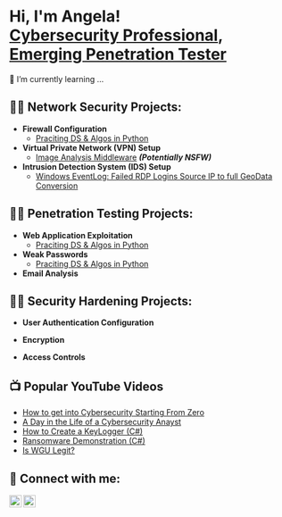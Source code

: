 <h1>Hi, I'm Angela! <br/><a href="https://github.com/aye-gee"></a> <a href="https://www.linkedin.com/in/angelagailliard/">Cybersecurity Professional</a>, <a href="https://www.youtube.com/c/@ayesgeee">Emerging Penetration Tester</a></h1>

🌱 I’m currently learning ...

<h2>👨‍💻 Network Security Projects:</h2>

- <b>Firewall Configuration</b>
  - [Praciting DS & Algos in Python](https://github.com/joshmadakor1/Algorithms-Practice)
- <b>Virtual Private Network (VPN) Setup</b>
  - [Image Analysis Middleware](https://github.com/joshmadakor1/4chan-Image-Analysis-Middleware-C964) <b><i>(Potentially NSFW)</b></i>
- <b>Intrusion Detection System (IDS) Setup</b>
  - [Windows EventLog: Failed RDP Logins Source IP to full GeoData Conversion](https://github.com/joshmadakor1/Sentinel-Lab)

<h2>👨‍💻 Penetration Testing Projects:</h2>

- <b>Web Application Exploitation</b>
  - [Praciting DS & Algos in Python](https://github.com/joshmadakor1/Algorithms-Practice)
- <b>Weak Passwords</b>
  - [Praciting DS & Algos in Python](https://github.com/joshmadakor1/Algorithms-Practice)
- <b>Email Analysis</b>
 
<h2>👨‍💻 Security Hardening Projects:</h2>

- <b>User Authentication Configuration</b>

- <b>Encryption</b>

- <b>Access Controls</b>




<h2>📺 Popular YouTube Videos</h2>

- [How to get into Cybersecurity Starting From Zero](https://www.youtube.com/watch?v=a83ASGn_V_s)
- [A Day in the Life of a Cybersecurity Anayst](https://www.youtube.com/watch?v=uHy3oM7NnoU)
- [How to Create a KeyLogger (C#)](https://www.youtube.com/watch?v=N-L9hklSlNk)
- [Ransomware Demonstration (C#)](https://www.youtube.com/watch?v=OfvdQeh79s0)
- [Is WGU Legit?](https://www.youtube.com/watch?v=E2MwRWxDBkA)

<h2> 🤳 Connect with me:</h2>

[<img align="left" alt="JoshMadakor | LinkedIn" width="22px" src="https://cdn.jsdelivr.net/npm/simple-icons@v3/icons/linkedin.svg" />][linkedin]
[<img align="left" alt="JoshMadakor | YouTube" width="22px" src="https://cdn.jsdelivr.net/npm/simple-icons@v3/icons/youtube.svg" />][youtube]

[linkedin]: https://linkedin.com/in/angelagailliard
[youtube]: https://www.youtube.com/c/@ayesgeee


<!--
**joshmadakor1/joshmadakor1** is a ✨ _special_ ✨ repository because its `README.md` (this file) appears on your GitHub profile.

Here are some ideas to get you started:

- 🔭 I’m currently working on ...
- 🌱 I’m currently learning ...
- 👯 I’m looking to collaborate on ...
- 🤔 I’m looking for help with ...
- 💬 Ask me about ...
- 📫 How to reach me: ...
- 😄 Pronouns: ...
- ⚡ Fun fact: ...
-->
